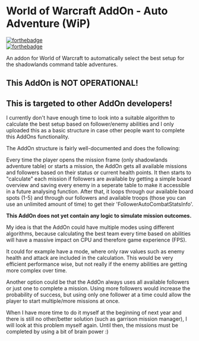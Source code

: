 # World of Warcraft AddOn - Auto Adventure (WiP)
[![forthebadge](https://forthebadge.com/images/badges/0-percent-optimized.svg)](https://forthebadge.com)  
[![forthebadge](https://forthebadge.com/images/badges/contains-tasty-spaghetti-code.svg)](https://forthebadge.com)  

An addon for World of Warcraft to automatically select the best setup for the shadowlands command table adventures.

## This AddOn is NOT OPERATIONAL!
## This is targeted to other AddOn developers!

I currently don't have enough time to look into a suitable algorithm to calculate the best setup based on follower/enemy abilities and I only uploaded this as a basic structure in case other people want to complete this AddOns functionality.  

The AddOn structure is fairly well-documented and does the following:

Every time the player opens the mission frame (only shadowlands adventure table) or starts a mission, the AddOn gets all available missions and followers based on their status or current health points. It then starts to "calculate" each mission if followers are available by getting a simple board overview and saving every enemy in a seperate table to make it accessible in a future analysing function. After that, it loops through our available board spots (1-5) and through our followers and available troops (those you can use an unlimited amount of time) to get their 'FollowerAutoCombatStatsInfo'.

**This AddOn does not yet contain any logic to simulate mission outcomes.**

My idea is that the AddOn could have multiple modes using different algorithms, because calculating the best team every time based on abilities will have a massive impact on CPU and therefore game experience (FPS).  

It could for example have a mode, where only raw values such as enemy health and attack are included in the calculation. This would be very efficient performance wise, but not really if the enemy abilities are getting more complex over time.

Another option could be that the AddOn always uses all available followers or just one to complete a mission. Using more followers would increase the probability of success, but using only one follower at a time could allow the player to start multiple/more missions at once.

When I have more time to do it myself at the beginning of next year and there is still no other/better solution (such as garrison mission manager), I will look at this problem myself again. Until then, the missions must be completed by using a bit of brain power :)